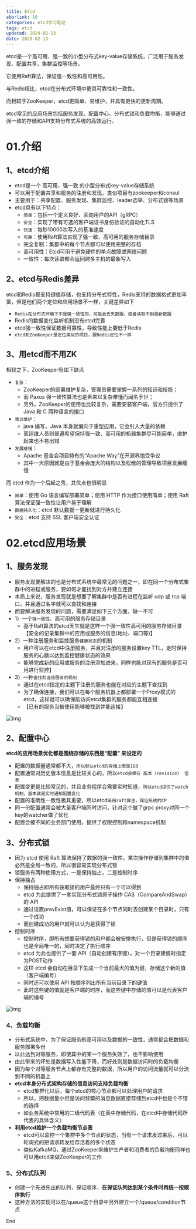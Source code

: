 ```yaml
---
title: Etcd
abbrlink: 10
categories: etcd学习笔记
tags: etcd
updated: 2024-02-13
date: 2025-02-13
---
```


etcd是一个高可用、强一致的小型分布式key-value存储系统，广泛用于服务发现、配置共享、集群监控等场景。

它使用Raft算法，保证强一致性和高可用性。

与Redis相比，etcd在分布式环境中更具可靠性和一致性。

而相较于ZooKeeper，etcd更简单、易维护，并具有更快的更新周期。

etcd常见的应用场景包括服务发现、配置中心、分布式锁和负载均衡，能够通过强一致的存储和API支持分布式系统的高效运行。

<!-- more -->

# 01.介绍

## 1、etcd介绍

- etcd是一个 高可用、强一致 的小型分布式key-value存储系统
- 可以用于配置共享和服务的注册和发现，类似项目有zookeeper和consul
- 主要用于：共享配置、服务发现、集群监控、leader选举、分布式锁等场景
- etcd具有以下特点：
  - `简单`：包括一个定义良好、面向用户的API（gRPC）
  - `安全`：实现了带有可选的客户端证书身份验证的自动化TLS
  - `快速`：每秒10000次写入的基准速度
  - `可靠`：使用Raft算法实现了强一致、高可用的服务存储目录
  - 完全复制：集群中的每个节点都可以使用完整的存档
  - 高可用性：Etcd可用于避免硬件的单点故障或网络问题
  - 一致性：每次读取都会返回跨多主机的最新写入

## 2、etcd与Redis差异

etcd和Redis都支持键值存储，也支持分布式特性，Redis支持的数据格式更加丰富，但是他们两个定位和应用场景不一样，关键差异如下

- `Redis在分布式环境下不是强一致性的，可能会丢失数据，或者读取不到最新数据`
- Redis的数据变化监听机制没有etcd完善
- etcd强一致性保证数据可靠性，导致性能上要低于Redis
- `etcd和ZooKeeper是定位类似的项目，跟Redis定位不一样`

## 3、用etcd而不用ZK

相较之下，ZooKeeper有如下缺点

- `复杂`：
  - ZooKeeper的部署维护复杂，管理员需要掌握一系列的知识和技能；
  - 而 Paxos 强一致性算法也是素来以复杂难懂而闻名于世；
  - 另外，ZooKeeper的使用也比较复杂，需要安装客户端，官方只提供了 Java 和 C 两种语言的接口
- `难以维护`：
  - java 编写，Java 本身就偏向于重型应用，它会引入大量的依赖
  - 而运维人员则普遍希望保持强一致、高可用的机器集群尽可能简单，维护起来也不易出错
- `发展缓慢`：
  - Apache 基金会项目特有的“Apache Way”在开源界饱受争议
  - 其中一大原因就是由于基金会庞大的结构以及松散的管理导致项目发展缓慢

而 etcd 作为一个后起之秀，其优点也很明显

- `简单`：使用 Go 语言编写部署简单；使用 HTTP 作为接口使用简单；使用 Raft 算法保证强一致性让用户易于理解
- `数据持久化`：etcd 默认数据一更新就进行持久化
- `安全`：etcd 支持 SSL 客户端安全认证

# 02.etcd应用场景

## 1、服务发现

- 服务发现要解决的也是分布式系统中最常见的问题之一，即在同一个分布式集群中的进程或服务，要如何才能找到对方并建立连接
- 本质上来说，服务发现就是想要了解集群中是否有进程在监听 udp 或 tcp 端口，并且通过名字就可以查找和连接
- 而要解决服务发现的问题，需要满足如下三个方面，缺一不可
- 1）一个`强一致性`、高可用的服务存储目录
  - 基于Raft算法的etcd天生就是这样一个强一致性高可用的服务存储目录【安全的记录集群中的应用或服务的信息(地址、端口等)】
- 2）一种注册服务和监控服务`健康状态`的机制
  - 用户可以在etcd中注册服务，并且对注册的服务设置key TTL，定时保持服务的心跳以达到监控健康状态的效果
  - 能够完成新的应用或服务的注册添加进来，同样也能对现有的服务是否可用进行监控】
- 3）一种`查找和连接服务的机制`
  - 通过在etcd指定的主题下注册的服务也能在对应的主题下查找到
  - 为了确保连接，我们可以在每个服务机器上都部署一个Proxy模式的etcd，这样就可以确保能访问etcd集群的服务都能互相连接
  - 【已有的服务当被使用能够被找到并能连接】

![img](image/image-20220107112025144.035c87cd.png)

## 2、配置中心

**etcd的应用场景优化都是围绕存储的东西是“配置” 来设定的**

- 配置的数据量通常都不大，`所以默认etcd的存储上限是1GB`
- 配置通常对历史版本信息是比较关心的，所以`etcd会保存 版本（revision） 信息`
- 配置变更是比较常见的，并且业务程序会需要实时知道，`所以etcd提供了watch机制，基本就是实时通知配置变化`
- 配置的准确性一致性极其重要，所以etcd`采用raft算法，保证系统的CP`
- 同一份配置通常会被大量客户端同时访问，针对这个做了grpc proxy对同一个key的watcher做了优化
- 配置会被不同的业务部门使用，提供了权限控制和namespace机制

## 3、分布式锁

- 因为 etcd 使用 Raft 算法保持了数据的强一致性，某次操作存储到集群中的值必然是全局一致的，所以很容易实现分布式锁
- 锁服务有两种使用方式，一是保持独占，二是控制时序
- 保持独占
  - 保持独占即所有获取锁的用户最终只有一个可以得到
  - etcd 为此提供了一套实现分布式锁原子操作 CAS（CompareAndSwap）的 API
  - 通过设置prevExist值，可以保证在多个节点同时去创建某个目录时，只有一个成功
  - 而创建成功的用户就可以认为是获得了锁
- 控制时序
  - 控制时序，即所有想要获得锁的用户都会被安排执行，但是获得锁的顺序也是全局唯一的，同时决定了执行顺序
  - etcd 为此也提供了一套 API（自动创建有序键），对一个目录建值时指定为POST动作
  - 这样 etcd 会自动在目录下生成一个当前最大的值为键，存储这个新的值（客户端编号）
  - 同时还可以使用 API 按顺序列出所有当前目录下的键值
  - 此时这些键的值就是客户端的时序，而这些键中存储的值可以是代表客户端的编号

![img](image/image-20220107112139616.402af84f.png)

### 4、负载均衡

- 分布式系统中，为了保证服务的高可用以及数据的一致性，通常都会把数据和服务部署多份
- 以此达到对等服务，即使其中的某一个服务失效了，也不影响使用
- 由此带来的坏处是数据写入性能下降，而好处则是数据访问时的负载均衡
- 因为每个对等服务节点上都存有完整的数据，所以用户的访问流量就可以分流到不同的机器上
- **etcd本身分布式架构存储的信息访问支持负载均衡**
  - etcd集群化以后，每个etcd的核心节点都可以处理用户的请求
  - 所以，把数据量小但是访问频繁的消息数据直接存储到etcd中也是个不错的选择
  - 如业务系统中常用的二级代码表（在表中存储代码，在etcd中存储代码所代表的具体含义）
- **利用etcd维护一个负载均衡节点表**
  - etcd可以监控一个集群中多个节点的状态，当有一个请求发过来后，可以轮询式的把请求转发给存活着的多个状态
  - 类似KafkaMQ，通过ZooKeeper来维护生产者和消费者的负载均衡同样也可以用etcd来做ZooKeeper的工作

### 5、分布式队列

- 创建一个先进先出的队列，保证顺序，**在保证队列达到某个条件时再统一按顺序执行**
- 这种方法的实现可以在/queue这个目录中另外建立一个/queue/condition节点









End



